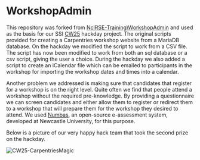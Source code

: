 # WorkshopAdmin
This repository was forked from [NclRSE-Training\WorkshopAdmin](https://github.com/NclRSE-Training/WorkshopAdmin/blob/main/bash.sh) and used as the basis for our SSI [CW25](https://www.software.ac.uk/workshop/collaborations-workshop-2025-cw25) hackday project. The original scripts provided for creating a Carpentries workshop website from a MariaDB database. On the hackday we modified the script to work from a CSV file. The script has now been modified to work from both an sql database or a csv script, giving the user a choice. During the hackday we also added a script to create an iCalendar file which can be emailed to participants in the workshop for importing the workshop dates and times into a calendar.

Another problem we addressed is making sure that candidates that register for a workshop is on the right level. Quite often we find that people attend a workshop without the required pre-knowledge. By providing a questionnaire we can screen candidates and either allow them to register or redirect them to a workshop that will prepare them for the workshop they desired to attend. We used [Numbas](https://www.software.ac.uk/workshop/collaborations-workshop-2025-cw25), an open-source e-assessment system, developed at Newcastle University, for this purpose.

Below is a picture of our very happy hack team that took the second prize on the hackday.

![CW25-CarpentriesMagic](https://github.com/user-attachments/assets/1326af64-caea-4a59-afdd-e57f3f3f9c00)
